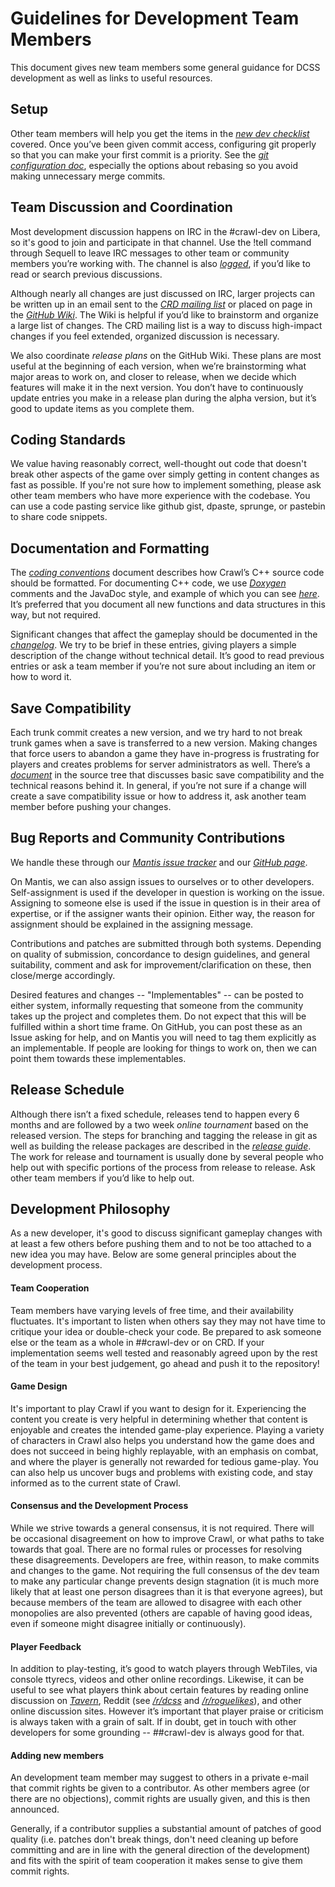 # Guidelines for Development Team Members

This document gives new team members some general guidance for DCSS development as well as links to useful resources.

## Setup

Other team members will help you get the items in the [*new dev
checklist*](../team/new_dev_checklist.txt) covered. Once you’ve been given
commit access, configuring git properly so that you can make your first commit
is a priority. See the [*git configuration doc*](../git/config.txt), especially
the options about rebasing so you avoid making unnecessary merge commits.

## Team Discussion and Coordination

Most development discussion happens on IRC in the \#crawl-dev on Libera, so
it's good to join and participate in that channel. Use the !tell command
through Sequell to leave IRC messages to other team or community members you’re
working with. The channel is also [*logged*](http://s-z.org/crawl-dev/#), if
you’d like to read or search previous discussions.

Although nearly all changes are just discussed on IRC, larger projects can be
written up in an email sent to the [*CRD mailing
list*](http://sourceforge.net/p/crawl-ref/mailman/crawl-ref-discuss/) or placed
on page in the [*GitHub Wiki*](https://github.com/crawl/crawl/wiki). The
Wiki is helpful if you’d like to brainstorm and organize a large list of
changes. The CRD mailing list is a way to discuss high-impact changes if you
feel extended, organized discussion is necessary.

We also coordinate *release plans* on the GitHub Wiki. These plans are most
useful at the beginning of each version, when we’re brainstorming what major
areas to work on, and closer to release, when we decide which features will
make it in the next version. You don’t have to continuously update entries you
make in a release plan during the alpha version, but it’s good to update items
as you complete them.

## Coding Standards

We value having reasonably correct, well-thought out code that doesn't break
other aspects of the game over simply getting in content changes as fast as
possible. If you're not sure how to implement something, please ask other team
members who have more experience with the codebase. You can use a code pasting
service like github gist, dpaste, sprunge, or pastebin to share code snippets.

## Documentation and Formatting

The [*coding conventions*](crawl-ref/docs/develop/coding_conventions.md)
document describes how Crawl’s C++ source code should be formatted. For
documenting C++ code, we use
[*Doxygen*](http://www.stack.nl/~dimitri/doxygen/index.html) comments and the
JavaDoc style, and example of which you can see
[*here*](crawl-ref/source/ability.cc#l3553). It’s preferred that you document
all new functions and data structures in this way, but not required.

Significant changes that affect the gameplay should be documented in the
[*changelog*](crawl-ref/docs/changelog.txt). We try to be brief in
these entries, giving players a simple description of the change without
technical detail. It’s good to read previous entries or ask a team member if
you’re not sure about including an item or how to word it.

## Save Compatibility

Each trunk commit creates a new version, and we try hard to not break trunk
games when a save is transferred to a new version. Making changes that force
users to abandon a game they have in-progress is frustrating for players and
creates problems for server administrators as well. There’s a
[*document*](../save_compatibility.txt) in the source tree that discusses basic
save compatibility and the technical reasons behind it. In general, if you’re
not sure if a change will create a save compatibility issue or how to address
it, ask another team member before pushing your changes.

## Bug Reports and Community Contributions

We handle these through our [*Mantis issue
tracker*](https://crawl.develz.org/mantis/view_all_bug_page.php) and our
[*GitHub page*](https://github.com/crawl/crawl).

On Mantis, we can also assign issues to ourselves or to other developers.
Self-assignment is used if the developer in question is working on the issue.
Assigning to someone else is used if the issue in question is in their area of
expertise, or if the assigner wants their opinion. Either way, the reason for
assignment should be explained in the assigning message.

Contributions and patches are submitted through both systems. Depending on
quality of submission, concordance to design guidelines, and general
suitability, comment and ask for improvement/clarification on these, then
close/merge accordingly.

Desired features and changes -- "Implementables" -- can be posted to either
system, informally requesting that someone from the community takes up the
project and completes them. Do not expect that this will be fulfilled within a
short time frame. On GitHub, you can post these as an Issue asking for help,
and on Mantis you will need to tag them explicitly as an implementable. If
people are looking for things to work on, then we can point them towards these
implementables.

## Release Schedule

Although there isn’t a fixed schedule, releases tend to happen every 6 months
and are followed by a two week *online tournament* based on the released
version. The steps for branching and tagging the release in git as well as
building the release packages are described in the [*release
guide*](crawl-ref/docs/develop/release/guide.txt). The work for release and
tournament is usually done by several people who help out with specific
portions of the process from release to release. Ask other team members if
you’d like to help out.

## Development Philosophy

As a new developer, it's good to discuss significant gameplay changes with at
least a few others before pushing them and to not be too attached to a new idea
you may have. Below are some general principles about the development process.

#### Team Cooperation

Team members have varying levels of free time, and their availability
fluctuates. It's important to listen when others say they may not have time to
critique your idea or double-check your code. Be prepared to ask someone else
or the team as a whole in \#\#crawl-dev or on CRD. If your implementation seems
well tested and reasonably agreed upon by the rest of the team in your best
judgement, go ahead and push it to the repository!

#### Game Design

It's important to play Crawl if you want to design for it. Experiencing the
content you create is very helpful in determining whether that content is
enjoyable and creates the intended game-play experience. Playing a variety of
characters in Crawl also helps you understand how the game does and does not
succeed in being highly replayable, with an emphasis on combat, and where the
player is generally not rewarded for tedious game-play. You can also help us
uncover bugs and problems with existing code, and stay informed as to the
current state of Crawl.

#### Consensus and the Development Process

While we strive towards a general consensus, it is not required. There will be
occasional disagreement on how to improve Crawl, or what paths to take towards
that goal. There are no formal rules or processes for resolving these
disagreements. Developers are free, within reason, to make commits and changes
to the game. Not requiring the full consensus of the dev team to make any
particular change prevents design stagnation (it is much more likely that at
least one person disagrees than it is that everyone agrees), but because
members of the team are allowed to disagree with each other monopolies are also
prevented (others are capable of having good ideas, even if someone might
disagree initially or continuously).

#### Player Feedback

In addition to play-testing, it’s good to watch players through WebTiles, via
console ttyrecs, videos and other online recordings. Likewise, it can be useful
to see what players think about certain features by reading online discussion
on [*Tavern*](https://crawl.develz.org/tavern/), Reddit (see
[*/r/dcss*](http://www.reddit.com/r/dcss/) and
[*/r/roguelikes*](http://www.reddit.com/r/roguelikes/)), and other online
discussion sites. However it’s important that player praise or criticism is
always taken with a grain of salt. If in doubt, get in touch with other
developers for some grounding -- \#\#crawl-dev is always good for that.

#### Adding new members

An development team member may suggest to others in a private e-mail that
commit rights be given to a contributor. As other members agree (or there
are no objections), commit rights are usually given, and this is then
announced.

Generally, if a contributor supplies a substantial amount of patches of good
quality (i.e. patches don't break things, don't need cleaning up before
committing and are in line with the general direction of the development) and
fits with the spirit of team cooperation it makes sense to give them commit
rights.
